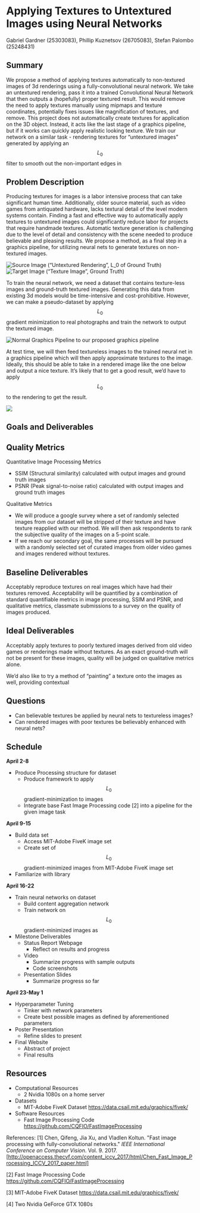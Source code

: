 # Applying Textures to Untextured Images using Neural Networks
Gabriel Gardner (25303083), Phillip Kuznetsov (26705083), Stefan Palombo (25248431)

## Summary

We propose a method of applying textures automatically to non-textured images of 3d renderings using a fully-convolutional neural network. We take an untextured rendering, pass it into a trained Convolutional Neural Network that then outputs a (hopefully) proper textured result. This would remove the need to apply textures manually using mipmaps and texture coordinates, potentially fixes issues like magnification of textures, and remove. This project does not automatically create textures for application on the 3D object. Instead, it acts like the last stage of a graphics pipeline, but if it works can quickly apply realistic looking texture. We train our network on a similar task - rendering textures for “untextured images” generated by applying an $$L_0$$ filter to smooth out 
the non-important edges in 

## Problem Description

Producing textures for images is a labor intensive process that can take significant human time. Additionally, older source material, such as video games from antiquated hardware, lacks textural detail of the level modern systems contain. Finding a fast and effective way to automatically apply textures to untextured images could significantly reduce labor for projects that require handmade textures. Automatic texture generation is challenging due to the level of detail and consistency with the scene needed to produce believable and pleasing results.  We propose a method, as a final step in a graphics pipeline, for utilizing neural nets to generate textures on non-textured images. 

![Source Image (“Untextured Rendering”, $$L_0$$ of Ground Truth)](https://d2mxuefqeaa7sj.cloudfront.net/s_8DD81CC4A167A6BC0747207D4F08D74E4063E97814787C9C3CF8C3FC912A5AC4_1522619922117_L0.jpeg)
![Target Image (“Texture Image”, Ground Truth)](https://d2mxuefqeaa7sj.cloudfront.net/s_8DD81CC4A167A6BC0747207D4F08D74E4063E97814787C9C3CF8C3FC912A5AC4_1522619981475_Reg.jpeg)


To train the neural network, we need a dataset that contains texture-less images and ground-truth textured images. Generating this data from existing 3d models would be time-intensive and cost-prohibitive. However, we can make a pseudo-dataset by applying $$L_0$$ gradient minimization to real photographs and train the network to output the textured image. 

![Normal Graphics Pipeline to our proposed graphics pipeline](https://d2mxuefqeaa7sj.cloudfront.net/s_EC8A632A5A7918595C67F233EC67BB235C13597A531880ECA5FA4896F0896040_1522622416920_diag.png)



At test time, we will then feed textureless images to the trained neural net in a graphics pipeline which will then apply approximate textures to the image.  Ideally, this should be able to take in a rendered image like the one below and output a nice texture. It’s likely that to get a good result, we’d have to apply $$L_0$$ to the rendering to get the result.

![](https://d2mxuefqeaa7sj.cloudfront.net/s_EC8A632A5A7918595C67F233EC67BB235C13597A531880ECA5FA4896F0896040_1522623965829_image.png)

## Goals and Deliverables
## Quality Metrics

Quantitative Image Processing Metrics

- SSIM (Structural similarity) calculated with output images and ground truth images 
- PSNR (Peak signal-to-noise ratio) calculated with output images and ground truth images 

Qualitative Metrics

- We will produce a google survey where a set of randomly selected images from our dataset will be stripped of their texture and have texture reapplied with our method. We will then ask respondents to rank the subjective quality of the images on a 5-point scale. 
- If we reach our secondary goal, the same processes will be pursued with a randomly selected set of curated images from older video games and images rendered without textures.
## Baseline Deliverables

Acceptably reproduce textures on real images which have had their textures removed. Acceptability will be quantified by a combination of standard quantifiable metrics in image processing, SSIM and PSNR, and qualitative metrics, classmate submissions to a survey on the quality of images produced. 

## Ideal Deliverables

Acceptably apply textures to poorly textured images derived from old video games or renderings made without textures. As an exact ground-truth will not be present for these images, quality will be judged on qualitative metrics alone. 

We’d also like to try a method of “painting” a texture onto the images as well, providing contextual 

## Questions
- Can believable textures be applied by neural nets to textureless images?
- Can rendered images with poor textures be believably enhanced with neural nets? 
## Schedule

**April 2-8**

- Produce Processing structure for dataset
  - Produce framework to apply $$L_0$$ gradient-minimization to images
  - Integrate base Fast Image Processing code [2] into a pipeline for the given image task

**April 9-15**

- Build data set
  - Access MIT-Adobe FiveK image set
  - Create set of $$L_0$$ gradient-minimized images from MIT-Adobe FiveK image set
- Familiarize with library

**April 16-22**

- Train neural networks on dataset
  - Build content aggregation network
  - Train network on $$L_0$$gradient-minimized images as 
- Milestone Deliverables
  - Status Report Webpage
    - Reflect on results and progress
  - Video
    - Summarize progress with sample outputs
    - Code screenshots
  - Presentation Slides
    - Summarize progress so far

**April 23-May 1**

- Hyperparameter Tuning
  - Tinker with network parameters
  - Create best possible images as defined by aforementioned parameters
- Poster Presentation
  - Refine slides to present
- Final Website
  - Abstract of project
  - Final results
## Resources
- Computational Resources
  - 2 Nvidia 1080s on a home server
- Datasets
  - MIT-Adobe FiveK Dataset https://data.csail.mit.edu/graphics/fivek/
- Software Resources
  -  Fast Image Processing Code https://github.com/CQFIO/FastImageProcessing

References:
[1] Chen, Qifeng, Jia Xu, and Vladlen Koltun. "Fast image processing with fully-convolutional networks." *IEEE International Conference on Computer Vision*. Vol. 9. 2017. [http://openaccess.thecvf.com/content_iccv_2017/html/Chen_Fast_Image_Processing_ICCV_2017_paper.html]

[2] Fast Image Processing Code https://github.com/CQFIO/FastImageProcessing

[3] MIT-Adobe FiveK Dataset https://data.csail.mit.edu/graphics/fivek/

[4] Two Nvidia GeForce GTX 1080s

